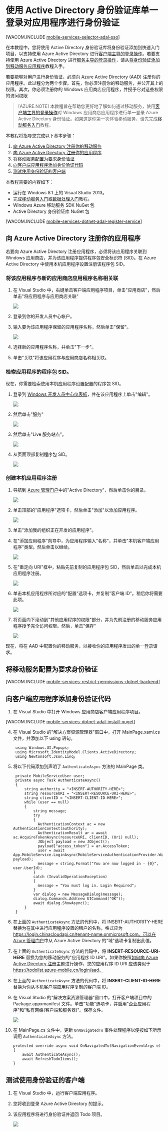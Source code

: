 
<properties linkid="develop-mobile-tutorials-sso-with-adal" urlDisplayName="使用 ADAL 的 Active Directory SSO 身份验证" pageTitle="使用 Active Directory 身份验证库单一登录对应用程序进行身份验证 (Windows Store) | 移动开发人员中心" metaKeywords="" description="了解如何在 Windows 应用商店应用程序中使用 ADAL 对用户进行单一登录身份验证。" metaCanonical="" disqusComments="1" umbracoNaviHide="1" documentationCenter="Mobile" title="Authenticate your app with Active Directory Authentication Library Single Sign-On" authors="wesmc" />
<tags ms.service=""
    ms.date=""
    wacn.date=""
    />

<tags ms.service="mobile-services" ms.workload="mobile" ms.tgt_pltfrm="mobile-windows-store" ms.devlang="dotnet" ms.topic="article" ms.date="10/14/2014" ms.author="wesmc" />

# 使用 Active Directory 身份验证库单一登录对应用程序进行身份验证

[WACOM.INCLUDE [mobile-services-selector-adal-sso](../includes/mobile-services-selector-adal-sso.md)]

在本教程中，您将使用 Active Directory 身份验证库将身份验证添加到快速入门项目，以支持使用 Azure Active Directory 进行[客户端主导的登录操作](http://msdn.microsoft.com/library/azure/jj710106.aspx)。若要支持使用 Azure Active Directory 进行[服务主导的登录操作](http://msdn.microsoft.com/library/azure/dn283952.aspx)，请从[将身份验证添加到移动服务应用程序](/zh-cn/documentation/articles/mobile-services-dotnet-backend-windows-store-dotnet-get-started-users/)教程入手。

若要能够对用户进行身份验证，必须向 Azure Active Directory (AAD) 注册你的应用程序。此过程分为两个步骤。首先，你必须注册你的移动服务，并公开其上的权限。其次，你必须注册你的 Windows 应用商店应用程序，并授予它对这些权限的访问权限


>[AZURE.NOTE] 本教程旨在帮助您更好地了解如何通过移动服务，使用[客户端主导的登录操作](http://msdn.microsoft.com/library/azure/jj710106.aspx)对 Windows 应用商店应用程序进行单一登录 Azure Active Directory 身份验证。如果这是你第一次体验移动服务，请先完成[移动服务入门]教程。

本教程将指导您完成以下基本步骤：

1. [向 Azure Active Directory 注册你的移动服务]
2. [向 Azure Active Directory 注册你的应用程序] 
3. [将移动服务配置为要求身份验证]
4. [向客户端应用程序添加身份验证代码]
5. [测试使用身份验证的客户端]

本教程需要的内容如下：

* 运行在 Windows 8.1 上的 Visual Studio 2013。
* 完成[移动服务入门]或[数据处理入门]教程。
* Windows Azure 移动服务 SDK NuGet 包
* Active Directory 身份验证库 NuGet 包 

[WACOM.INCLUDE [mobile-services-dotnet-adal-register-service](../includes/mobile-services-dotnet-adal-register-service.md)]

## <a name="register-app-aad"></a>向 Azure Active Directory 注册你的应用程序

若要向 Azure Active Directory 注册应用程序，必须将该应用程序关联到 Windows 应用商店，并为该应用程序提供程序包安全标识符 (SID)。在 Azure Active Directory 中使用本机应用程序设置注册该程序包 SID。


### 将该应用程序与新的应用商店应用程序名称相关联

1. 在 Visual Studio 中，右键单击客户端应用程序项目，单击"应用商店"，然后单击"将应用程序与应用商店关联"

    ![][1]

2. 登录到你的开发人员中心帐户。

3. 输入要为该应用程序保留的应用程序名称，然后单击"保留"。

    ![][2]

4. 选择新的应用程序名称，并单击"下一步"。

5. 单击"关联"将该应用程序与应用商店名称相关联。


### 检索应用程序的程序包 SID。

现在，你需要检索使用本机应用程序设置配置的程序包 SID。

1. 登录到 [Windows 开发人员中心仪表板]，并在该应用程序上单击"编辑"。

    ![][3]

2. 然后单击"服务"

    ![][4]

3. 然后单击"Live 服务站点"。 

    ![][5]

4. 从页面顶部复制程序包 SID。

    ![][6]

### 创建本机应用程序注册

1. 导航到 [Azure 管理门户]中的"Active Directory"，然后单击你的目录。

    ![][7] 

2. 单击顶部的"应用程序"选项卡，然后单击"添加"以添加应用程序。 

    ![][8]

3. 单击"添加我的组织正在开发的应用程序"。

4. 在"添加应用程序"向导中，为应用程序输入"名称"，并单击"本机客户端应用程序"类型。然后单击以继续。

    ![][9]

5. 在"重定向 URI"框中，粘贴先前复制的应用程序包 SID，然后单击以完成本机应用程序注册。

    ![][10]

6. 单击本机应用程序所对应的"配置"选项卡，并复制"客户端 ID"。稍后你将需要此项。

    ![][11]

7. 将页面向下滚动到"其他应用程序的权限"部分，并为先前注册的移动服务应用程序授予完全访问权限。然后，单击"保存"

    ![][12]

现在，将在 AAD 中配置你的移动服务，以接收你的应用程序发出的单一登录请求。



## <a name="require-authentication"></a>将移动服务配置为要求身份验证

[WACOM.INCLUDE [mobile-services-restrict-permissions-dotnet-backend](../includes/mobile-services-restrict-permissions-dotnet-backend.md)]

## <a name="add-authentication-code"></a>向客户端应用程序添加身份验证代码

1. 在 Visual Studio 中打开 Windows 应用商店客户端应用程序项目。

[WACOM.INCLUDE [mobile-services-dotnet-adal-install-nuget](../includes/mobile-services-dotnet-adal-install-nuget.md)]

4. 在 Visual Studio 的"解决方案资源管理器"窗口中，打开 MainPage.xaml.cs 文件，并添加以下 using 语句。

        using Windows.UI.Popups;
        using Microsoft.IdentityModel.Clients.ActiveDirectory;
        using Newtonsoft.Json.Linq;


5. 将以下代码添加到声明了 `AuthenticateAsync` 方法的 MainPage 类。

        private MobileServiceUser user; 
        private async Task AuthenticateAsync()
        {
            string authority = "<INSERT-AUTHORITY-HERE>";
            string resourceURI = "<INSERT-RESOURCE-URI-HERE>";
            string clientID = "<INSERT-CLIENT-ID-HERE>"; 
            while (user == null)
            {
                string message;
                try
                {
                  AuthenticationContext ac = new AuthenticationContext(authority);
                  AuthenticationResult ar = await ac.AcquireTokenAsync(resourceURI, clientID, (Uri) null);
                  JObject payload = new JObject();
                  payload["access_token"] = ar.AccessToken;
                  user = await App.MobileService.LoginAsync(MobileServiceAuthenticationProvider.WindowsAzureActiveDirectory, payload);
                  message = string.Format("You are now logged in - {0}", user.UserId);
                }
                catch (InvalidOperationException)
                {
                  message = "You must log in. Login Required";
                } 
                var dialog = new MessageDialog(message);
                dialog.Commands.Add(new UICommand("OK"));
                await dialog.ShowAsync();
            } 
        }

6. 在上面的 `AuthenticateAsync` 方法的代码中，将 INSERT-AUTHORITY-HERE 替换为在其中进行应用程序设置的租户的名称，格式应为 https://login.chinacloudapi.cn/tenant-name.onmicrosoft.com。可以在 [Azure 管理门户]中从 Azure Active Directory 的"域"选项卡复制出此值。

7. 在上面的 `AuthenticateAsync` 方法的代码中，将 **INSERT-RESOURCE-URI-HERE** 替换为您的移动服务的"应用程序 ID URI"。如果你按照[如何向 Azure Active Directory 注册]主题进行操作，您的应用程序 ID URI 应该类似于 https://todolist.azure-mobile.cn/login/aad。

8. 在上面的 `AuthenticateAsync` 方法的代码中，将 **INSERT-CLIENT-ID-HERE** 替换为你从本机客户端应用程序复制的客户端 ID。

9. 在 Visual Studio 的"解决方案资源管理器"窗口中，打开客户端项目中的 Package.appxmanifest 文件。单击"功能"选项卡，并启用"企业应用程序"和"私有网络(客户端和服务器)"。保存文件。

    ![][14]

10. 在 MainPage.cs 文件中，更新 `OnNavigatedTo` 事件处理程序以便按如下所示调用 `AuthenticateAsync` 方法。

        protected override async void OnNavigatedTo(NavigationEventArgs e)
        {
            await AuthenticateAsync();
            await RefreshTodoItems();
        }


## <a name="test-client"></a>测试使用身份验证的客户端

1. 在 Visual Studio 中，运行客户端应用程序。
2. 您将收到登录 Azure Active Directory 的提示。  
3. 该应用程序将进行身份验证并返回 Todo 项目。

    ![][15]



<!-- Anchors. -->
[向 Azure Active Directory 注册你的移动服务]: #register-mobile-service-aad
[向 Azure Active Directory 注册你的应用程序]: #register-app-aad
[将移动服务配置为要求身份验证]: #require-authentication
[JavaScript 后端移动服务]: #javascript-authentication
[.NET 后端移动服务]: #dotnet-authentication
[向客户端应用程序添加身份验证代码]: #add-authentication-code
[测试使用身份验证的客户端]: #test-client

<!-- Images -->
[0]: ./media/mobile-services-windows-store-dotnet-adal-sso-authenticate/mobile-services-aad-app-manage-manifest.png
[1]: ./media/mobile-services-windows-store-dotnet-adal-sso-authenticate/mobile-services-vs-associate-app.png
[2]: ./media/mobile-services-windows-store-dotnet-adal-sso-authenticate/mobile-services-vs-reserve-store-appname.png
[3]: ./media/mobile-services-windows-store-dotnet-adal-sso-authenticate/mobile-services-store-app-edit.png
[4]: ./media/mobile-services-windows-store-dotnet-adal-sso-authenticate/mobile-services-store-app-services.png
[5]: ./media/mobile-services-windows-store-dotnet-adal-sso-authenticate/mobile-services-live-services-site.png
[6]: ./media/mobile-services-windows-store-dotnet-adal-sso-authenticate/mobile-services-store-app-package-sid.png
[7]: ./media/mobile-services-windows-store-dotnet-adal-sso-authenticate/mobile-services-select-aad.png
[8]: ./media/mobile-services-windows-store-dotnet-adal-sso-authenticate/mobile-services-aad-applications-tab.png
[9]: ./media/mobile-services-windows-store-dotnet-adal-sso-authenticate/mobile-services-native-selection.png
[10]: ./media/mobile-services-windows-store-dotnet-adal-sso-authenticate/mobile-services-native-sid-redirect-uri.png
[11]: ./media/mobile-services-windows-store-dotnet-adal-sso-authenticate/mobile-services-native-client-id.png
[12]: ./media/mobile-services-windows-store-dotnet-adal-sso-authenticate/mobile-services-native-add-permissions.png
[14]: ./media/mobile-services-windows-store-dotnet-adal-sso-authenticate/mobile-services-package-appxmanifest.png
[15]: ./media/mobile-services-windows-store-dotnet-adal-sso-authenticate/mobile-services-app-run.png

<!-- URLs. -->
[如何向 Azure Active Directory 注册]: /zh-cn/documentation/articles/mobile-services-how-to-register-active-directory-authentication/
[Azure 管理门户]: https://manage.windowsazure.cn/
[数据处理入门]: /zh-cn/documentation/articles/mobile-services-dotnet-backend-windows-store-dotnet-get-started-data/
[移动服务入门]: /zh-cn/documentation/articles/mobile-services-windows-store-get-started/
[Windows 开发人员中心仪表板]: http://go.microsoft.com/fwlink/p/?LinkID=266734

